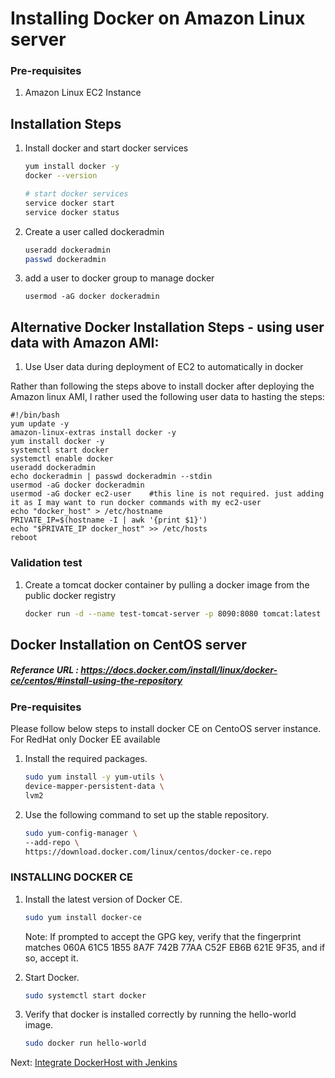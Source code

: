 # Installing Docker on Amazon Linux server

### Pre-requisites
1. Amazon Linux EC2 Instance

## Installation Steps

1. Install docker and start docker services
   ```sh 
   yum install docker -y
   docker --version 
   
   # start docker services
   service docker start
   service docker status
   ```
1. Create a user called dockeradmin
   ```sh
   useradd dockeradmin
   passwd dockeradmin
   ```
1. add a user to docker group to manage docker 
   ```
   usermod -aG docker dockeradmin
   ```
   
## Alternative Docker Installation Steps - using user data with Amazon AMI:

1. Use User data during deployment of EC2 to automatically in docker

Rather than following the steps above to install docker after deploying the Amazon linux AMI, I rather used the following user data to hasting the steps:
```
#!/bin/bash
yum update -y
amazon-linux-extras install docker -y
yum install docker -y
systemctl start docker
systemctl enable docker
useradd dockeradmin
echo dockeradmin | passwd dockeradmin --stdin
usermod -aG docker dockeradmin
usermod -aG docker ec2-user    #this line is not required. just adding it as I may want to run docker commands with my ec2-user
echo "docker_host" > /etc/hostname
PRIVATE_IP=$(hostname -I | awk '{print $1}')
echo "$PRIVATE_IP docker_host" >> /etc/hosts
reboot
```
### Validation test
1. Create a tomcat docker container by pulling a docker image from the public docker registry
   ```sh
   docker run -d --name test-tomcat-server -p 8090:8080 tomcat:latest
   ```

## Docker Installation on CentOS server
##### Referance URL : https://docs.docker.com/install/linux/docker-ce/centos/#install-using-the-repository
### Pre-requisites

Please follow below steps to install docker CE on CentoOS server instance. For RedHat only Docker EE available 

1. Install the required packages.

   ```sh 
   sudo yum install -y yum-utils \
   device-mapper-persistent-data \
   lvm2
   ```
  
1. Use the following command to set up the stable repository.
 
   ```sh 
   sudo yum-config-manager \
   --add-repo \
   https://download.docker.com/linux/centos/docker-ce.repo
   ```

### INSTALLING DOCKER CE

1. Install the latest version of Docker CE.
   ```sh 
   sudo yum install docker-ce
   ```

   Note: If prompted to accept the GPG key, verify that the fingerprint matches 
060A 61C5 1B55 8A7F 742B 77AA C52F EB6B 621E 9F35, and if so, accept it.

1. Start Docker.
   ```sh 
   sudo systemctl start docker
   ```

1. Verify that docker is installed correctly by running the hello-world image.
   ```sh
   sudo docker run hello-world
   ```



Next: [Integrate DockerHost with Jenkins](https://github.com/olajio/Simple-DevOps-Project/blob/master/Docker/Integrate%20DockerHost%20with%20Jenkins.MD)
